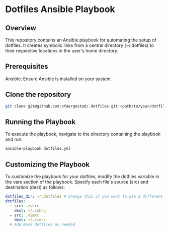 # Dotfiles Ansible Playbook
## Overview
This repository contains an Ansible playbook for automating the setup of dotfiles. It creates symbolic links from a central directory (~/.dotfiles) to their respective locations in the user's home directory.

## Prerequisites
Ansible: Ensure Ansible is installed on your system.

## Clone the repository
```bash
git clone git@github.com:vfaergestad/.dotfiles.git <path/to/your/dotfiles>
```

## Running the Playbook
To execute the playbook, navigate to the directory containing the playbook and run:
```bash
ansible-playbook dotfiles.yml
```

## Customizing the Playbook
To customize the playbook for your dotfiles, modify the dotfiles variable in the vars section of the playbook. Specify each file's source (src) and destination (dest) as follows:

```yaml
dotfiles_dir: ~/.dotfiles # Change this if you want to use a different directory for your dotfiles
dotfiles:
  - src: .zshrc
    dest: ~/.zshrc
  - src: .vimrc
    dest: ~/.vimrc
  # Add more dotfiles as needed
```